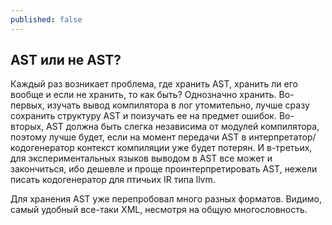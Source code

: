 ```yaml
---
published: false
---
```


## AST или не AST?
Каждый раз возникает проблема, где хранить AST, хранить ли его вообще и если не хранить, то как быть?
Однозначно хранить. Во-первых, изучать вывод компилятора в лог утомительно, лучше сразу сохранить структуру AST и поизучать ее на предмет ошибок. Во-вторых, AST должна быть слегка независима от модулей компилятора, поэтому лучше будет, если на момент передачи AST в интерпретатор/кодогенератор контекст компиляции уже будет потерян. И в-третьих, для экспериментальных языков выводом в AST все может и закончиться, ибо дешевле и проще проинтерпретировать AST, нежели писать кодогенератор для птичьих IR типа llvm.

Для хранения AST уже перепробовал много разных форматов. Видимо, самый удобный все-таки XML, несмотря на общую многословность. 
